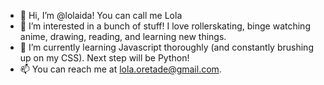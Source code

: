 - 👋 Hi, I’m @lolaida! You can call me Lola
- 👀 I’m interested in a bunch of stuff! I love rollerskating, binge watching anime, drawing, reading, and learning new things.
- 🌱 I’m currently learning Javascript thoroughly (and constantly brushing up on my CSS). Next step will be Python!
- 📫 You can reach me at lola.oretade@gmail.com. 
